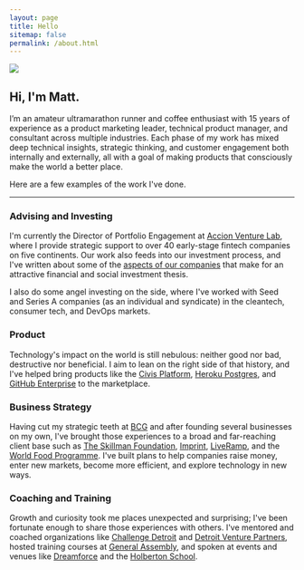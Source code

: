```yaml
---
layout: page
title: Hello
sitemap: false
permalink: /about.html
---
```

![](https://cloud.githubusercontent.com/assets/3597934/23150780/1f545e70-f7ab-11e6-91a1-d3c30c27a93e.jpg)

## Hi, I'm Matt.

I’m an amateur ultramarathon runner and coffee enthusiast with 15 years of experience as a product marketing leader, technical product manager, and consultant across multiple industries. Each phase of my work has mixed deep technical insights, strategic thinking, and customer engagement both internally and externally, all with a goal of making products that consciously make the world a better place.

Here are a few examples of the work I've done.

-------

### Advising and Investing

I'm currently the Director of Portfolio Engagement at [Accion Venture Lab](https://www.accion.org/how-we-work/invest/accion-venture-lab), where I provide strategic support to over 40 early-stage fintech companies on five continents. Our work also feeds into our investment process, and I've written about some of the [aspects of our companies](https://www.accion.org/wheres-the-next-credit-karma-look-to-emerging-markets) that make for an attractive financial and social investment thesis.

I also do some angel investing on the side, where I've worked with Seed and Series A companies (as an individual and syndicate) in the cleantech, consumer tech, and DevOps markets. 

### Product  

Technology's impact on the world is still nebulous: neither good nor bad, destructive nor beneficial. I aim to lean on the right side of that history, and I've helped bring products like the [Civis Platform](https://www.civisanalytics.com/civis-platform/), [Heroku Postgres](https://www.heroku.com/postgres), and [GitHub Enterprise](https://github.com/enterprise) to the marketplace.

### Business Strategy  

Having cut my strategic teeth at [BCG](https://www.bcg.com/) and after founding several businesses on my own, I've brought those experiences to a broad and far-reaching client base such as [The Skillman Foundation](https://www.skillman.org/), [Imprint](https://imprint.us/), [LiveRamp](https://liveramp.com/), and the [World Food Programme](https://www1.wfp.org/). I've built plans to help companies raise money, enter new markets, become more efficient, and explore technology in new ways.

### Coaching and Training  

Growth and curiosity took me places unexpected and surprising; I've been fortunate enough to share those experiences with others. I've mentored and coached organizations like [Challenge Detroit](![Wunderchat](https://user-images.githubusercontent.com/3597934/58385305-4afa2f00-7fbc-11e9-8165-d30cb57c7cc4.png)) and [Detroit Venture Partners](http://detroit.vc/), hosted training courses at [General Assembly](https://generalassemb.ly/), and spoken at events and venues like [Dreamforce](https://www.salesforce.com/dreamforce/) and the [Holberton School](https://www.holbertonschool.com/).
